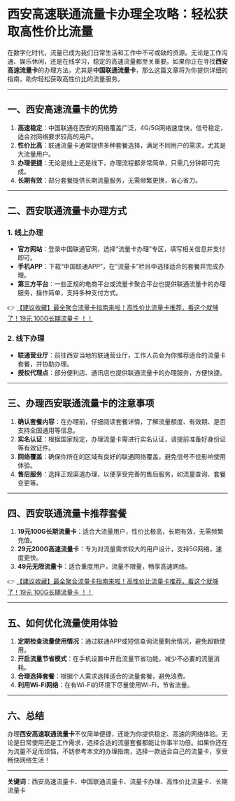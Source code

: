 # 西安高速联通流量卡办理全攻略：轻松获取高性价比流量

在数字化时代，流量已成为我们日常生活和工作中不可或缺的资源。无论是工作沟通、娱乐休闲，还是在线学习，稳定的高速流量都至关重要。如果你正在寻找**西安高速流量卡**的办理方法，尤其是**中国联通流量卡**，那么这篇文章将为你提供详细的指南，助你轻松获取高性价比的流量服务。

---

## 一、西安高速流量卡的优势

1. **高速稳定**：中国联通在西安的网络覆盖广泛，4G/5G网络速度快，信号稳定，适合对网络要求较高的用户。  
2. **性价比高**：联通流量卡通常提供多种套餐选择，满足不同用户的需求，尤其是大流量用户。  
3. **办理便捷**：无论是线上还是线下，办理流程都非常简单，只需几分钟即可完成。  
4. **长期有效**：部分套餐提供长期流量服务，无需频繁更换，省心省力。

---

## 二、西安联通流量卡办理方式

### 1. 线上办理  
- **官方网站**：登录中国联通官网，选择“流量卡办理”专区，填写相关信息并支付即可。  
- **手机APP**：下载“中国联通APP”，在“流量卡”栏目中选择适合的套餐并完成办理。  
- **第三方平台**：一些正规的电商平台或流量卡聚合平台也提供联通流量卡的办理服务，操作简单，支持多种支付方式。  

👉 [【建议收藏】最全聚合流量卡指南来啦！高性价比流量卡推荐，看这个就够了！19元 100G长期流量卡 ！！](https://bit.ly/Liuliangka)

### 2. 线下办理  
- **联通营业厅**：前往西安当地的联通营业厅，工作人员会为你推荐适合的流量卡套餐，并协助办理。  
- **授权代理点**：部分便利店、通讯店也提供联通流量卡的办理服务，方便快捷。

---

## 三、办理西安联通流量卡的注意事项

1. **确认套餐内容**：在办理前，仔细阅读套餐详情，了解流量额度、有效期、是否支持全国通用等信息。  
2. **实名认证**：根据国家规定，办理流量卡需进行实名认证，请提前准备好身份证等有效证件。  
3. **网络覆盖**：确保你所在的区域有良好的联通网络覆盖，避免信号不佳影响使用体验。  
4. **售后服务**：选择正规渠道办理，以便享受完善的售后服务，如流量查询、套餐变更等。

---

## 四、西安联通流量卡推荐套餐

1. **19元100G长期流量卡**：适合大流量用户，性价比极高，长期有效，无需频繁充值。  
2. **29元200G高速流量卡**：专为对流量需求较大的用户设计，支持5G网络，速度更快。  
3. **49元无限流量卡**：适合重度用户，流量不限量，畅享高速网络。  

👉 [【建议收藏】最全聚合流量卡指南来啦！高性价比流量卡推荐，看这个就够了！19元 100G长期流量卡 ！！](https://bit.ly/Liuliangka)

---

## 五、如何优化流量使用体验

1. **定期检查流量使用情况**：通过联通APP或短信查询流量剩余情况，避免超额使用。  
2. **开启流量节省模式**：在手机设置中开启流量节省功能，减少不必要的流量消耗。  
3. **合理选择套餐**：根据个人需求选择适合的流量套餐，避免浪费。  
4. **利用Wi-Fi网络**：在有Wi-Fi的环境下尽量使用Wi-Fi，节省流量。

---

## 六、总结

办理**西安高速联通流量卡**不仅简单便捷，还能为你提供稳定、高速的网络体验。无论是日常使用还是工作需求，选择合适的流量套餐都能让你事半功倍。如果你还在为流量不足而烦恼，不妨参考本文的办理指南，选择一款适合自己的流量卡，享受畅快网络生活！

---

**关键词**：西安高速流量卡、中国联通流量卡、流量卡办理、高性价比流量卡、长期流量卡